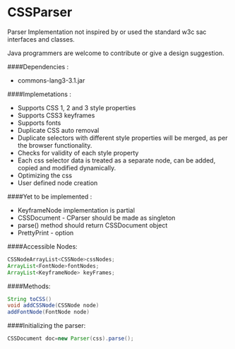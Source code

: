 CSSParser
=========
Parser Implementation not inspired by or used the standard w3c sac interfaces and classes.

Java programmers are welcome to contribute or give a design suggestion.

####Dependencies :
 *   commons-lang3-3.1.jar

####Implemetations : 
 *   Supports CSS 1, 2 and 3 style properties
 *   Supports CSS3 keyframes
 *   Supports fonts
 *   Duplicate CSS auto removal
 *   Duplicate selectors with different style properties will be merged, as per the browser functionality.
 *   Checks for validity of each style property
 *   Each css selector data is treated as a separate node, can be added, copied and modified dynamically.
 *   Optimizing the css 
 *   User defined node creation
 
####Yet to be implemented :
 *  KeyframeNode implementation is partial
 *  CSSDocument - CParser should be made as singleton
 *  parse() method should return CSSDocument object
 *  PrettyPrint - option


####Accessible Nodes:
```Java
CSSNodeArrayList<CSSNode>cssNodes;
ArrayList<FontNode>fontNodes;
ArrayList<KeyframeNode> keyFrames;
```
####Methods:
```Java
String toCSS()
void addCSSNode(CSSNode node)
addFontNode(FontNode node)
```
####Initializing the parser:
```Java
CSSDocument doc=new Parser(css).parse();
```				
				
